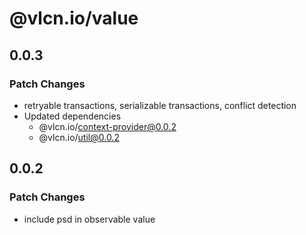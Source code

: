 # @vlcn.io/value

## 0.0.3

### Patch Changes

- retryable transactions, serializable transactions, conflict detection
- Updated dependencies
  - @vlcn.io/context-provider@0.0.2
  - @vlcn.io/util@0.0.2

## 0.0.2

### Patch Changes

- include psd in observable value
